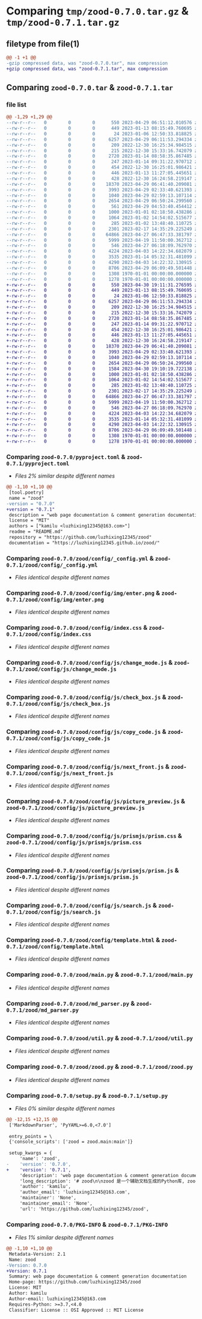 # Comparing `tmp/zood-0.7.0.tar.gz` & `tmp/zood-0.7.1.tar.gz`

## filetype from file(1)

```diff
@@ -1 +1 @@
-gzip compressed data, was "zood-0.7.0.tar", max compression
+gzip compressed data, was "zood-0.7.1.tar", max compression
```

## Comparing `zood-0.7.0.tar` & `zood-0.7.1.tar`

### file list

```diff
@@ -1,29 +1,29 @@
--rw-r--r--   0        0        0      550 2023-04-29 06:51:12.010576 zood-0.7.0/pyproject.toml
--rw-r--r--   0        0        0      449 2023-01-13 08:15:49.760695 zood-0.7.0/README.md
--rw-r--r--   0        0        0       24 2023-01-06 12:50:33.818825 zood-0.7.0/zood/__init__.py
--rw-r--r--   0        0        0     6257 2023-04-29 06:11:53.294334 zood-0.7.0/zood/config/_config.yml
--rw-r--r--   0        0        0      209 2022-12-30 16:25:34.984515 zood-0.7.0/zood/config/img/after_copy.png
--rw-r--r--   0        0        0      215 2022-12-30 15:33:16.742079 zood-0.7.0/zood/config/img/before_copy.png
--rw-r--r--   0        0        0     2720 2023-01-14 08:58:35.867485 zood-0.7.0/zood/config/img/enter.png
--rw-r--r--   0        0        0      247 2023-01-14 09:31:22.970712 zood-0.7.0/zood/config/img/enter.svg
--rw-r--r--   0        0        0      454 2022-12-30 16:25:01.986421 zood-0.7.0/zood/config/img/moon.png
--rw-r--r--   0        0        0      446 2023-01-13 11:27:05.445651 zood-0.7.0/zood/config/img/search.svg
--rw-r--r--   0        0        0      428 2022-12-30 16:24:58.219147 zood-0.7.0/zood/config/img/sun.png
--rw-r--r--   0        0        0    18370 2023-04-29 06:41:40.209081 zood-0.7.0/zood/config/index.css
--rw-r--r--   0        0        0     3993 2023-04-29 02:33:40.621393 zood-0.7.0/zood/config/js/change_mode.js
--rw-r--r--   0        0        0     1040 2023-04-29 02:59:13.107114 zood-0.7.0/zood/config/js/check_box.js
--rw-r--r--   0        0        0     2654 2023-04-29 06:50:24.299560 zood-0.7.0/zood/config/js/copy_code.js
--rw-r--r--   0        0        0      561 2023-04-29 04:53:40.454412 zood-0.7.0/zood/config/js/navigator.js
--rw-r--r--   0        0        0     1000 2023-01-01 02:18:50.438286 zood-0.7.0/zood/config/js/next_front.js
--rw-r--r--   0        0        0     1064 2023-01-02 14:54:02.515677 zood-0.7.0/zood/config/js/picture_preview.js
--rw-r--r--   0        0        0      285 2023-01-02 13:48:40.110725 zood-0.7.0/zood/config/js/picture_title.js
--rw-r--r--   0        0        0     2301 2023-02-17 14:35:29.225249 zood-0.7.0/zood/config/js/prismjs/prism.css
--rw-r--r--   0        0        0    64866 2023-04-27 06:47:33.381797 zood-0.7.0/zood/config/js/prismjs/prism.js
--rw-r--r--   0        0        0     5999 2023-04-19 11:50:00.362712 zood-0.7.0/zood/config/js/search.js
--rw-r--r--   0        0        0      546 2023-04-27 06:18:09.762970 zood-0.7.0/zood/config/template.html
--rw-r--r--   0        0        0     4224 2023-04-03 14:22:34.682079 zood-0.7.0/zood/main.py
--rw-r--r--   0        0        0     3535 2023-01-14 05:32:31.481099 zood-0.7.0/zood/md_parser.py
--rw-r--r--   0        0        0     4290 2023-04-03 14:22:32.130915 zood-0.7.0/zood/util.py
--rw-r--r--   0        0        0     8706 2023-04-29 06:09:49.501448 zood-0.7.0/zood/zood.py
--rw-r--r--   0        0        0     1308 1970-01-01 00:00:00.000000 zood-0.7.0/setup.py
--rw-r--r--   0        0        0     1278 1970-01-01 00:00:00.000000 zood-0.7.0/PKG-INFO
+-rw-r--r--   0        0        0      550 2023-04-30 19:11:31.276595 zood-0.7.1/pyproject.toml
+-rw-r--r--   0        0        0      449 2023-01-13 08:15:49.760695 zood-0.7.1/README.md
+-rw-r--r--   0        0        0       24 2023-01-06 12:50:33.818825 zood-0.7.1/zood/__init__.py
+-rw-r--r--   0        0        0     6257 2023-04-29 06:11:53.294334 zood-0.7.1/zood/config/_config.yml
+-rw-r--r--   0        0        0      209 2022-12-30 16:25:34.984515 zood-0.7.1/zood/config/img/after_copy.png
+-rw-r--r--   0        0        0      215 2022-12-30 15:33:16.742079 zood-0.7.1/zood/config/img/before_copy.png
+-rw-r--r--   0        0        0     2720 2023-01-14 08:58:35.867485 zood-0.7.1/zood/config/img/enter.png
+-rw-r--r--   0        0        0      247 2023-01-14 09:31:22.970712 zood-0.7.1/zood/config/img/enter.svg
+-rw-r--r--   0        0        0      454 2022-12-30 16:25:01.986421 zood-0.7.1/zood/config/img/moon.png
+-rw-r--r--   0        0        0      446 2023-01-13 11:27:05.445651 zood-0.7.1/zood/config/img/search.svg
+-rw-r--r--   0        0        0      428 2022-12-30 16:24:58.219147 zood-0.7.1/zood/config/img/sun.png
+-rw-r--r--   0        0        0    18370 2023-04-29 06:41:40.209081 zood-0.7.1/zood/config/index.css
+-rw-r--r--   0        0        0     3993 2023-04-29 02:33:40.621393 zood-0.7.1/zood/config/js/change_mode.js
+-rw-r--r--   0        0        0     1040 2023-04-29 02:59:13.107114 zood-0.7.1/zood/config/js/check_box.js
+-rw-r--r--   0        0        0     2654 2023-04-29 06:50:24.299560 zood-0.7.1/zood/config/js/copy_code.js
+-rw-r--r--   0        0        0     1584 2023-04-30 19:10:19.722138 zood-0.7.1/zood/config/js/navigator.js
+-rw-r--r--   0        0        0     1000 2023-01-01 02:18:50.438286 zood-0.7.1/zood/config/js/next_front.js
+-rw-r--r--   0        0        0     1064 2023-01-02 14:54:02.515677 zood-0.7.1/zood/config/js/picture_preview.js
+-rw-r--r--   0        0        0      285 2023-01-02 13:48:40.110725 zood-0.7.1/zood/config/js/picture_title.js
+-rw-r--r--   0        0        0     2301 2023-02-17 14:35:29.225249 zood-0.7.1/zood/config/js/prismjs/prism.css
+-rw-r--r--   0        0        0    64866 2023-04-27 06:47:33.381797 zood-0.7.1/zood/config/js/prismjs/prism.js
+-rw-r--r--   0        0        0     5999 2023-04-19 11:50:00.362712 zood-0.7.1/zood/config/js/search.js
+-rw-r--r--   0        0        0      546 2023-04-27 06:18:09.762970 zood-0.7.1/zood/config/template.html
+-rw-r--r--   0        0        0     4224 2023-04-03 14:22:34.682079 zood-0.7.1/zood/main.py
+-rw-r--r--   0        0        0     3535 2023-01-14 05:32:31.481099 zood-0.7.1/zood/md_parser.py
+-rw-r--r--   0        0        0     4290 2023-04-03 14:22:32.130915 zood-0.7.1/zood/util.py
+-rw-r--r--   0        0        0     8706 2023-04-29 06:09:49.501448 zood-0.7.1/zood/zood.py
+-rw-r--r--   0        0        0     1308 1970-01-01 00:00:00.000000 zood-0.7.1/setup.py
+-rw-r--r--   0        0        0     1278 1970-01-01 00:00:00.000000 zood-0.7.1/PKG-INFO
```

### Comparing `zood-0.7.0/pyproject.toml` & `zood-0.7.1/pyproject.toml`

 * *Files 2% similar despite different names*

```diff
@@ -1,10 +1,10 @@
 [tool.poetry]
 name = "zood"
-version = "0.7.0"
+version = "0.7.1"
 description = "web page documentation & comment generation documentation"
 license = "MIT"
 authors = ["kamilu <luzhixing12345@163.com>"]
 readme = "README.md"
 repository = "https://github.com/luzhixing12345/zood"
 documentation = "https://luzhixing12345.github.io/zood/"
```

### Comparing `zood-0.7.0/zood/config/_config.yml` & `zood-0.7.1/zood/config/_config.yml`

 * *Files identical despite different names*

### Comparing `zood-0.7.0/zood/config/img/enter.png` & `zood-0.7.1/zood/config/img/enter.png`

 * *Files identical despite different names*

### Comparing `zood-0.7.0/zood/config/index.css` & `zood-0.7.1/zood/config/index.css`

 * *Files identical despite different names*

### Comparing `zood-0.7.0/zood/config/js/change_mode.js` & `zood-0.7.1/zood/config/js/change_mode.js`

 * *Files identical despite different names*

### Comparing `zood-0.7.0/zood/config/js/check_box.js` & `zood-0.7.1/zood/config/js/check_box.js`

 * *Files identical despite different names*

### Comparing `zood-0.7.0/zood/config/js/copy_code.js` & `zood-0.7.1/zood/config/js/copy_code.js`

 * *Files identical despite different names*

### Comparing `zood-0.7.0/zood/config/js/next_front.js` & `zood-0.7.1/zood/config/js/next_front.js`

 * *Files identical despite different names*

### Comparing `zood-0.7.0/zood/config/js/picture_preview.js` & `zood-0.7.1/zood/config/js/picture_preview.js`

 * *Files identical despite different names*

### Comparing `zood-0.7.0/zood/config/js/prismjs/prism.css` & `zood-0.7.1/zood/config/js/prismjs/prism.css`

 * *Files identical despite different names*

### Comparing `zood-0.7.0/zood/config/js/prismjs/prism.js` & `zood-0.7.1/zood/config/js/prismjs/prism.js`

 * *Files identical despite different names*

### Comparing `zood-0.7.0/zood/config/js/search.js` & `zood-0.7.1/zood/config/js/search.js`

 * *Files identical despite different names*

### Comparing `zood-0.7.0/zood/config/template.html` & `zood-0.7.1/zood/config/template.html`

 * *Files identical despite different names*

### Comparing `zood-0.7.0/zood/main.py` & `zood-0.7.1/zood/main.py`

 * *Files identical despite different names*

### Comparing `zood-0.7.0/zood/md_parser.py` & `zood-0.7.1/zood/md_parser.py`

 * *Files identical despite different names*

### Comparing `zood-0.7.0/zood/util.py` & `zood-0.7.1/zood/util.py`

 * *Files identical despite different names*

### Comparing `zood-0.7.0/zood/zood.py` & `zood-0.7.1/zood/zood.py`

 * *Files identical despite different names*

### Comparing `zood-0.7.0/setup.py` & `zood-0.7.1/setup.py`

 * *Files 0% similar despite different names*

```diff
@@ -12,15 +12,15 @@
 ['MarkdownParser', 'PyYAML>=6.0,<7.0']
 
 entry_points = \
 {'console_scripts': ['zood = zood.main:main']}
 
 setup_kwargs = {
     'name': 'zood',
-    'version': '0.7.0',
+    'version': '0.7.1',
     'description': 'web page documentation & comment generation documentation',
     'long_description': '# zood\n\nzood 是一个辅助文档生成的Python库, zood的页面风格更倾向于纯文档内容而非博客\n\n## 主题预览\n\n[![20230101121438](https://raw.githubusercontent.com/learner-lu/picbed/master/20230101121438.png)](https://luzhixing12345.github.io/zood/)\n\n## 安装与使用\n\n```bash\npip install zood\n```\n\n参见 [用户使用文档](https://luzhixing12345.github.io/zood/)\n\n## 参考\n\n- [UI](https://remixicon.com/)',
     'author': 'kamilu',
     'author_email': 'luzhixing12345@163.com',
     'maintainer': 'None',
     'maintainer_email': 'None',
     'url': 'https://github.com/luzhixing12345/zood',
```

### Comparing `zood-0.7.0/PKG-INFO` & `zood-0.7.1/PKG-INFO`

 * *Files 1% similar despite different names*

```diff
@@ -1,10 +1,10 @@
 Metadata-Version: 2.1
 Name: zood
-Version: 0.7.0
+Version: 0.7.1
 Summary: web page documentation & comment generation documentation
 Home-page: https://github.com/luzhixing12345/zood
 License: MIT
 Author: kamilu
 Author-email: luzhixing12345@163.com
 Requires-Python: >=3.7,<4.0
 Classifier: License :: OSI Approved :: MIT License
```

